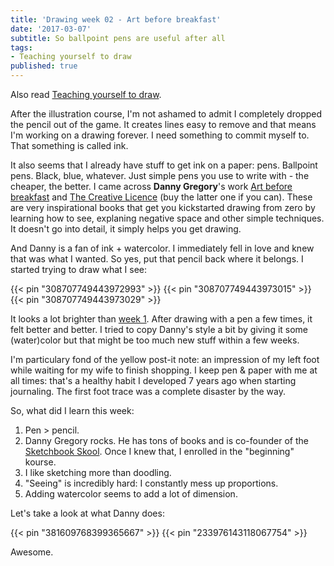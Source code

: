 ```yaml
---
title: 'Drawing week 02 - Art before breakfast'
date: '2017-03-07'
subtitle: So ballpoint pens are useful after all
tags:
- Teaching yourself to draw
published: true
---
```


Also read [Teaching yourself to draw](/post/teaching-yourself-to-draw/).

After the illustration course, I'm not ashamed to admit I completely dropped the pencil out of the game. It creates lines easy to remove and that means I'm working on a drawing forever. I need something to commit myself to. That something is called ink. 

It also seems that I already have stuff to get ink on a paper: pens. Ballpoint pens. Black, blue, whatever. Just simple pens you use to write with - the cheaper, the better. I came across **Danny Gregory**'s work [Art before breakfast](https://dannygregorysblog.com/books/art-before-breakfast/) and [The Creative Licence](http://www.dannygregory.com/author) (buy the latter one if you can). These are very inspirational books that get you kickstarted drawing from zero by learning how to see, explaning negative space and other simple techniques. It doesn't go into detail, it simply helps you get drawing. 

And Danny is a fan of ink + watercolor. I immediately fell in love and knew that was what I wanted. So yes, put that pencil back where it belongs. I started trying to draw what I see:

{{< pin "308707749443972993" >}}
{{< pin "308707749443973015" >}}
{{< pin "308707749443973029" >}}

It looks a lot brighter than [week 1](/post/drawing-week-01). After drawing with a pen a few times, it felt better and better. I tried to copy Danny's style a bit by giving it some (water)color but that might be too much new stuff within a few weeks. 

I'm particulary fond of the yellow post-it note: an impression of my left foot while waiting for my wife to finish shopping. I keep pen & paper with me at all times: that's a healthy habit I developed 7 years ago when starting journaling. 
The first foot trace was a complete disaster by the way. 

So, what did I learn this week:

1. Pen > pencil.
2. Danny Gregory rocks. He has tons of books and is co-founder of the [Sketchbook Skool](http://sketchbookskool.com/). Once I knew that, I enrolled in the "beginning" kourse. 
3. I like sketching more than doodling. 
4. "Seeing" is incredibly hard: I constantly mess up proportions.
5. Adding watercolor seems to add a lot of dimension. 

Let's take a look at what Danny does:

{{< pin "381609768399365667" >}}
{{< pin "233976143118067754" >}}

Awesome. 

